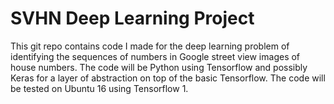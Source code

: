 # SVHN Deep Learning Project

This git repo contains code I made for the deep learning problem of identifying the sequences of numbers in Google street view images of house numbers. The code will be Python using Tensorflow and possibly Keras for a layer of abstraction on top of the basic Tensorflow. The code will be tested on Ubuntu 16 using Tensorflow 1. 
